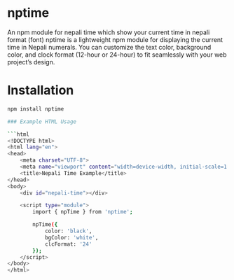 # nptime
An npm module for nepali time which show your current time in nepali format (font)
nptime is a lightweight npm module for displaying the current time in Nepali numerals. You can customize the text color, background color, and clock format (12-hour or 24-hour) to fit seamlessly with your web project’s design.

#  Installation
```bash
npm install nptime

### Example HTML Usage

```html
<!DOCTYPE html>
<html lang="en">
<head>
    <meta charset="UTF-8">
    <meta name="viewport" content="width=device-width, initial-scale=1.0">
    <title>Nepali Time Example</title>
</head>
<body>
    <div id="nepali-time"></div>

    <script type="module">
        import { npTime } from 'nptime';

        npTime({
            color: 'black',
            bgColor: 'white',
            clcFormat: '24'
        });
    </script>
</body>
</html>

